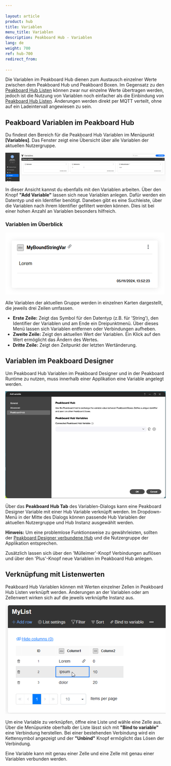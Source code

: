 ```yaml
---

layout: article  
product: hub  
title: Variablen  
menu_title: Variablen  
description: Peakboard Hub - Variablen  
lang: de  
weight: 700  
ref: hub-700  
redirect_from:  

---
```


Die Variablen im Peakboard Hub dienen zum Austausch einzelner Werte zwischen dem Peakboard Hub und Peakboard Boxen. Im Gegensatz zu den [Peakboard Hub Listen](/hub/Listen/de-hub_new-list.html) können zwar nur einzelne Werte übertragen werden, jedoch ist die Nutzung von Variablen noch einfacher als die Einbindung von [Peakboard Hub Listen](/hub/Listen/de-hub_new-list.html). Änderungen werden direkt per MQTT verteilt, ohne auf ein Ladeintervall angewiesen zu sein.

## Peakboard Variablen im Peakboard Hub

Du findest den Bereich für die Peakboard Hub Variablen im Menüpunkt **[Variables]**. Das Fenster zeigt eine Übersicht über alle Variablen der aktuellen Nutzergruppe.

![Peakboard Variablen](/assets/images/hub/de_hub_variables-01.png)

In dieser Ansicht kannst du ebenfalls mit den Variablen arbeiten. Über den Knopf **"Add Variable"** lassen sich neue Variablen anlegen. Dafür werden ein Datentyp und ein Identifier benötigt. Daneben gibt es eine Suchleiste, über die Variablen nach ihrem Identifier gefiltert werden können. Dies ist bei einer hohen Anzahl an Variablen besonders hilfreich.

### Variablen im Überblick

![Peakboard Variablen Karte](/assets/images/hub/de_hub_variables-02.png)

Alle Variablen der aktuellen Gruppe werden in einzelnen Karten dargestellt, die jeweils drei Zeilen umfassen.

- **Erste Zeile:** Zeigt das Symbol für den Datentyp (z.B. für 'String'), den Identifier der Variablen und am Ende ein Dreipunktmenü. Über dieses Menü lassen sich Variablen entfernen oder Verbindungen aufheben.
- **Zweite Zeile:** Zeigt den aktuellen Wert der Variablen. Ein Klick auf den Wert ermöglicht das Ändern des Wertes.
- **Dritte Zeile:** Zeigt den Zeitpunkt der letzten Wertänderung.

## Variablen im Peakboard Designer

Um Peakboard Hub Variablen im Peakboard Designer und in der Peakboard Runtime zu nutzen, muss innerhalb einer Applikation eine Variable angelegt werden.

![Variablen im Designer](/assets/images/hub/de_hub_variables-03.png)

Über das **Peakboard Hub Tab** des Variablen-Dialogs kann eine Peakboard Designer Variable mit einer Hub Variable verknüpft werden. Im Dropdown-Menü in der Mitte des Dialogs können passende Hub Variablen der aktuellen Nutzergruppe und Hub Instanz ausgewählt werden.

**Hinweis:** Um eine problemlose Funktionsweise zu gewährleisten, sollten der [Peakboard Designer verbundene Hub](/hub/de-hub_connectpbdesigner.html) und die Nutzergruppe der Applikation entsprechen.

Zusätzlich lassen sich über den 'Mülleimer'-Knopf Verbindungen auflösen und über den 'Plus'-Knopf neue Variablen im Peakboard Hub anlegen.

## Verknüpfung mit Listenwerten

Peakboard Hub Variablen können mit Werten einzelner Zellen in Peakboard Hub Listen verknüpft werden. Änderungen an der Variablen oder am Zellenwert wirken sich auf die jeweils verknüpfte Instanz aus.

![Variablen im Designer](/assets/images/hub/de_hub_variables-04.png)

Um eine Variable zu verknüpfen, öffne eine Liste und wähle eine Zelle aus. Über die Menüpunkte oberhalb der Liste lässt sich mit **"Bind to variable"** eine Verbindung herstellen. Bei einer bestehenden Verbindung wird ein Kettensymbol angezeigt und der **"Unbind"** Knopf ermöglicht das Lösen der Verbindung.

Eine Variable kann mit genau einer Zelle und eine Zelle mit genau einer Variablen verbunden werden.